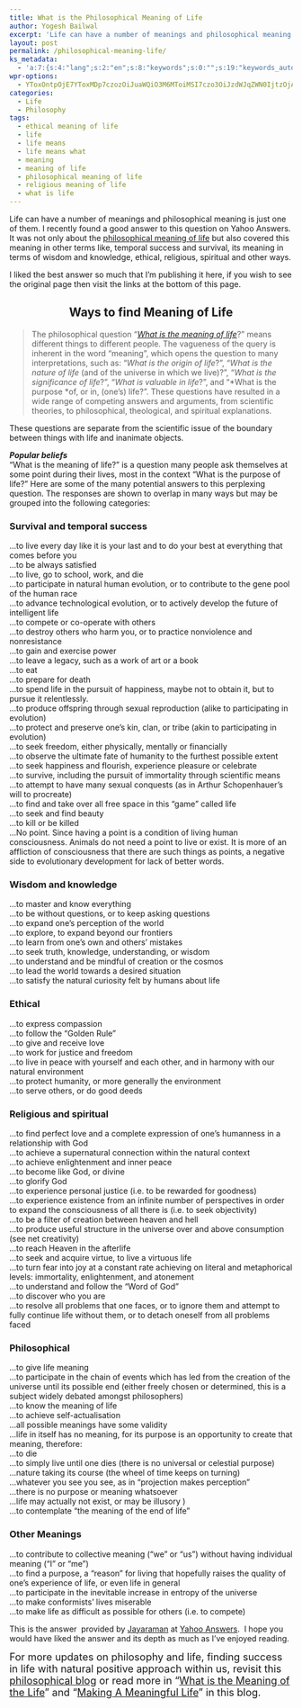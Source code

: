 ```yaml
---
title: What is the Philosophical Meaning of Life
author: Yogesh Bailwal
excerpt: 'Life can have a number of meanings and philosophical meaning is just one of them. I recently found a good answer to this question on Yahoo Answers. It was not only about the philosophical meaning of life  but also covered this meaning in other terms like, temporal success and survival, its meaning in terms of wisdom and knowledge, ethical, religious, spiritual and other ways.'
layout: post
permalink: /philosophical-meaning-life/
ks_metadata:
  - 'a:7:{s:4:"lang";s:2:"en";s:8:"keywords";s:0:"";s:19:"keywords_autoupdate";s:1:"0";s:11:"description";s:0:"";s:22:"description_autoupdate";s:1:"0";s:5:"title";s:0:"";s:6:"robots";s:12:"index,follow";}'
wpr-options:
  - YToxOntpOjE7YToxMDp7czozOiJuaWQiO3M6MToiMSI7czo3OiJzdWJqZWN0IjtzOjA6IiI7czo4OiJ0ZXh0Ym9keSI7czowOiIiO3M6ODoiaHRtbGJvZHkiO3M6MDoiIjtzOjc6ImRpc2FibGUiO2k6MDtzOjE1OiJub2N1c3RvbWl6YXRpb24iO2k6MTtzOjEyOiJub3Bvc3RzZXJpZXMiO2k6MTtzOjEwOiJodG1sZW5hYmxlIjtpOjE7czoxMjoiYXR0YWNoaW1hZ2VzIjtpOjE7czoyMToic2tpcGFjdGl2ZXN1YnNjcmliZXJzIjtpOjA7fX0=
categories:
  - Life
  - Philosophy
tags:
  - ethical meaning of life
  - life
  - life means
  - life means what
  - meaning
  - meaning of life
  - philosophical meaning of life
  - religious meaning of life
  - what is life
---
```

Life can have a number of meanings and philosophical meaning is just one of them. I recently found a good answer to this question on Yahoo Answers. It was not only about the <a href="http://www.philosophyinlife.info/148/philosophical-meaning-life.htm" target="_self">philosophical meaning of life</a> but also covered this meaning in other terms like, temporal success and survival, its meaning in terms of wisdom and knowledge, ethical, religious, spiritual and other ways.

I liked the best answer so much that I&#8217;m publishing it here, if you wish to see the original page then visit the links at the bottom of this page.

<h2 style="text-align: center;">
  Ways to find Meaning of Life
</h2>

> The philosophical question &#8220;<a href="http://www.philosophyinlife.info/293/what-is-meaning-of-life.htm" target="_self"><em>What is the meaning of life</em></a>?&#8221; means different things to different people. The vagueness of the query is inherent in the word &#8220;meaning&#8221;, which opens the question to many interpretations, such as: &#8220;*What is the origin of life*?&#8221;, &#8220;*What is the nature of life* (and of the universe in which we live)?&#8221;, &#8220;*What is the significance of life*?&#8221;, &#8220;*What is valuable in life*?&#8221;, and &#8220;*What is the purpose *of, or in, (one&#8217;s) life?&#8221;. These questions have resulted in a wide range of competing answers and arguments, from scientific theories, to philosophical, theological, and spiritual explanations.

These questions are separate from the scientific issue of the boundary between things with life and inanimate objects.

***Popular beliefs***  
&#8220;What is the meaning of life?&#8221; is a question many people ask themselves at some point during their lives, most in the context &#8220;What is the purpose of life?&#8221; Here are some of the many potential answers to this perplexing question. The responses are shown to overlap in many ways but may be grouped into the following categories:

### Survival and temporal success

&#8230;to live every day like it is your last and to do your best at everything that comes before you  
&#8230;to be always satisfied  
&#8230;to live, go to school, work, and die  
&#8230;to participate in natural human evolution, or to contribute to the gene pool of the human race  
&#8230;to advance technological evolution, or to actively develop the future of intelligent life  
&#8230;to compete or co-operate with others  
&#8230;to destroy others who harm you, or to practice nonviolence and nonresistance  
&#8230;to gain and exercise power  
&#8230;to leave a legacy, such as a work of art or a book  
&#8230;to eat  
&#8230;to prepare for death  
&#8230;to spend life in the pursuit of happiness, maybe not to obtain it, but to pursue it relentlessly.  
&#8230;to produce offspring through sexual reproduction (alike to participating in evolution)  
&#8230;to protect and preserve one&#8217;s kin, clan, or tribe (akin to participating in evolution)  
&#8230;to seek freedom, either physically, mentally or financially  
&#8230;to observe the ultimate fate of humanity to the furthest possible extent  
&#8230;to seek happiness and flourish, experience pleasure or celebrate  
&#8230;to survive, including the pursuit of immortality through scientific means  
&#8230;to attempt to have many sexual conquests (as in Arthur Schopenhauer&#8217;s will to procreate)  
&#8230;to find and take over all free space in this &#8220;game&#8221; called life  
&#8230;to seek and find beauty  
&#8230;to kill or be killed  
&#8230;No point. Since having a point is a condition of living human consciousness. Animals do not need a point to live or exist. It is more of an affliction of consciousness that there are such things as points, a negative side to evolutionary development for lack of better words.

### Wisdom and knowledge

&#8230;to master and know everything  
&#8230;to be without questions, or to keep asking questions  
&#8230;to expand one&#8217;s perception of the world  
&#8230;to explore, to expand beyond our frontiers  
&#8230;to learn from one&#8217;s own and others&#8217; mistakes  
&#8230;to seek truth, knowledge, understanding, or wisdom  
&#8230;to understand and be mindful of creation or the cosmos  
&#8230;to lead the world towards a desired situation  
&#8230;to satisfy the natural curiosity felt by humans about life

### Ethical

&#8230;to express compassion  
&#8230;to follow the &#8220;Golden Rule&#8221;  
&#8230;to give and receive love  
&#8230;to work for justice and freedom  
&#8230;to live in peace with yourself and each other, and in harmony with our natural environment  
&#8230;to protect humanity, or more generally the environment  
&#8230;to serve others, or do good deeds

### Religious and spiritual

&#8230;to find perfect love and a complete expression of one&#8217;s humanness in a relationship with God  
&#8230;to achieve a supernatural connection within the natural context  
&#8230;to achieve enlightenment and inner peace  
&#8230;to become like God, or divine  
&#8230;to glorify God  
&#8230;to experience personal justice (i.e. to be rewarded for goodness)  
&#8230;to experience existence from an infinite number of perspectives in order to expand the consciousness of all there is (i.e. to seek objectivity)  
&#8230;to be a filter of creation between heaven and hell  
&#8230;to produce useful structure in the universe over and above consumption (see net creativity)  
&#8230;to reach Heaven in the afterlife  
&#8230;to seek and acquire virtue, to live a virtuous life  
&#8230;to turn fear into joy at a constant rate achieving on literal and metaphorical levels: immortality, enlightenment, and atonement  
&#8230;to understand and follow the &#8220;Word of God&#8221;  
&#8230;to discover who you are  
&#8230;to resolve all problems that one faces, or to ignore them and attempt to fully continue life without them, or to detach oneself from all problems faced

### Philosophical

&#8230;to give life meaning  
&#8230;to participate in the chain of events which has led from the creation of the universe until its possible end (either freely chosen or determined, this is a subject widely debated amongst philosophers)  
&#8230;to know the meaning of life  
&#8230;to achieve self-actualisation  
&#8230;all possible meanings have some validity  
&#8230;life in itself has no meaning, for its purpose is an opportunity to create that meaning, therefore:  
&#8230;to die  
&#8230;to simply live until one dies (there is no universal or celestial purpose)  
&#8230;nature taking its course (the wheel of time keeps on turning)  
&#8230;whatever you see you see, as in &#8220;projection makes perception&#8221;  
&#8230;there is no purpose or meaning whatsoever  
&#8230;life may actually not exist, or may be illusory )  
&#8230;to contemplate &#8220;the meaning of the end of life&#8221;

### Other Meanings

&#8230;to contribute to collective meaning (&#8220;we&#8221; or &#8220;us&#8221;) without having individual meaning (&#8220;I&#8221; or &#8220;me&#8221;)  
&#8230;to find a purpose, a &#8220;reason&#8221; for living that hopefully raises the quality of one&#8217;s experience of life, or even life in general  
&#8230;to participate in the inevitable increase in entropy of the universe  
&#8230;to make conformists&#8217; lives miserable  
&#8230;to make life as difficult as possible for others (i.e. to compete)

This is the answer  provided by <a href="http://answers.yahoo.com/my/profile;_ylt=A0WTZXx3HVRMKg0AMRmGxQt.;_ylv=3?show=biFCKGAcaa" target="_blank">Jayaraman</a> at <a href="http://answers.yahoo.com/question/index?qid=20071223105926AAOXegy" target="_blank">Yahoo Answers</a>.  I hope you would have liked the answer and its depth as much as I&#8217;ve enjoyed reading.

<span style="font-size: large;">For more updates on philosophy and life, finding success in life with natural positive approach within us, revisit this <a href="http://www.philosophyinlife.info/" target="_self">philosophical blog</a> or read more in &#8220;<a href="http://www.philosophyinlife.info/293/what-is-meaning-of-life.htm" target="_self">What is the Meaning of the Life</a>&#8221; and &#8220;<a href="http://www.philosophyinlife.info/312/making-meaningful-life.htm" target="_self">Making A Meaningful Life</a>&#8221; in this blog.<br /> </span>